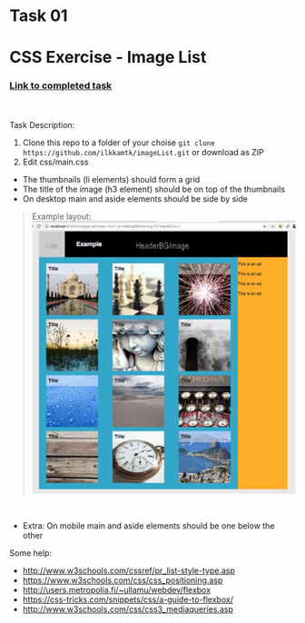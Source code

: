 # Task 01
# CSS Exercise - Image List

<a href=http://10.114.32.108/Front-end-tasks/Task1/index.html><b><h3>Link to completed task</h3></b></a>
<br>
<br>
Task Description:
 1. Clone this repo to a folder of your choise `git clone https://github.com/ilkkamtk/imageList.git` or download as ZIP
 2. Edit css/main.css
   * The thumbnails (li elements) should form a grid
   * The title of the image (h3 element) should be on top of the thumbnails
   * On desktop main and aside elements should be side by side
  
 >Example layout:
 ![Example layout](img/example.png)
  
  
   * Extra: On mobile main and aside elements should be one below the other
  
 Some help:
   * http://www.w3schools.com/cssref/pr_list-style-type.asp
   * https://www.w3schools.com/css/css_positioning.asp
   * http://users.metropolia.fi/~ullamu/webdev/flexbox
   * https://css-tricks.com/snippets/css/a-guide-to-flexbox/
   * http://www.w3schools.com/css/css3_mediaqueries.asp


